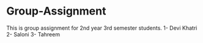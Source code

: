 # Group-Assignment
This is group assignment for 2nd year 3rd semester students. 
1- Devi Khatri 
2- Saloni
3- Tahreem
